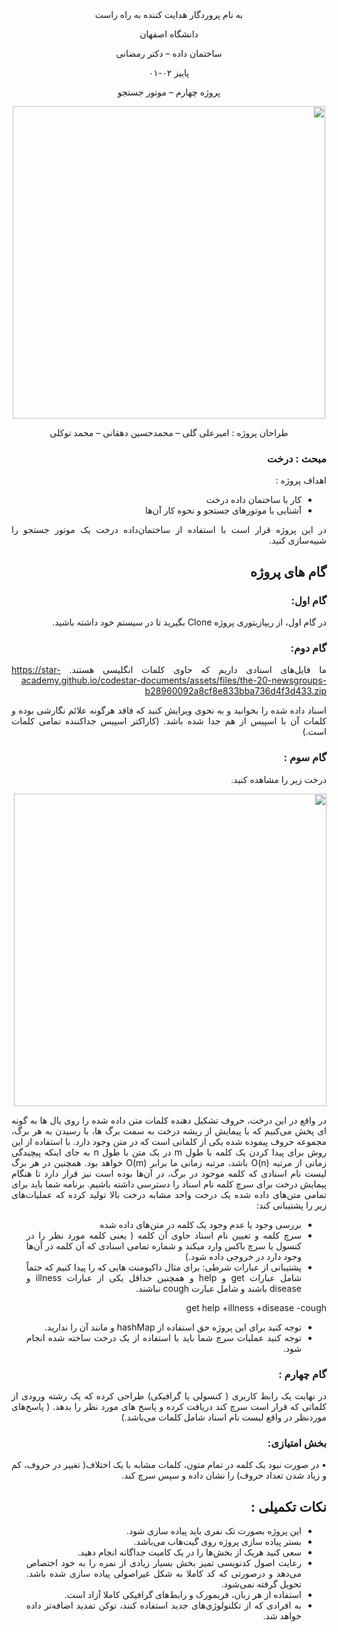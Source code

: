 <div dir='rtl' align="center">
به نام پروردگار هدایت کننده به راه راست

  دانشگاه اصفهان

  ساختمان داده – دکتر رمضانی 

  پاییز ۰۲-۰۱

  پروژه چهارم –  موتور جستجو 


<img src="https://s24.picofile.com/file/8456084100/Picture44.png"  width="500"/>
  
  طراحان پروژه : امیرعلی گلی – محمدحسین دهقانی – محمد توکلی
</div>

<div dir='rtl' align="justify">
  
### مبحث : درخت 
اهداف پروژه :
+ کار با ساختمان داده درخت
+ آشنایی با موتورهای جستجو و نحوه کار آن‌ها



در این پروژه قرار است با استفاده از ساختمان‌داده درخت یک موتور جستجو را شبیه‌سازی کنید.

## گام های پروژه
### گام اول:
در گام اول، از ریپازیتوری پروژه Clone بگیرید تا در سیستم خود داشته باشید.
### گام دوم:
ما فایل‌های اسنادی داریم که حاوی کلمات انگلیسی هستند. 
https://star-academy.github.io/codestar-documents/assets/files/the-20-newsgroups-b28960092a8cf8e833bba736d4f3d433.zip  

اسناد داده شده را بخوانید و به نحوی ویرایش کنید که فاقد هرگونه علائم نگارشی بوده و کلمات آن با اسپیس از هم جدا شده باشد. (کاراکتر اسپیس جداکننده تمامی کلمات است.)


### گام سوم :
  درخت زیر را مشاهده کنید.
  
<img src="https://s24.picofile.com/file/8456084134/Picture45.png"  width="500"/>

در واقع در این درخت، حروف تشکیل دهنده کلمات متن داده شده را روی یال ها به گونه ای پخش می‌کنیم که با پیمایش از ریشه درخت به سمت برگ ها، با رسیدن به هر برگ، مجموعه حروف پیموده شده یکی از کلماتی است که در متن وجود دارد. با استفاده از این روش برای پیدا کردن یک کلمه با طول m در یک متن با طول n به جای اینکه پیچیدگی زمانی از مرتبه O(n) باشد، مرتبه زمانی ما برابر O(m) خواهد بود.
همچنین در هر برگ لیست نام اسنادی که کلمه موجود در برگ، در آن‌ها بوده است نیز قرار دارد تا هنگام پیمایش درخت برای سرچ کلمه نام اسناد را دسترسی داشته باشیم.
برنامه شما باید برای تمامی متن‌های داده شده یک درخت واحد مشابه درخت بالا تولید کرده که عملیات‌های زیر را پشتیبانی کند:

-	بررسی وجود یا عدم وجود یک کلمه در متن‌های داده شده
-	سرچ کلمه و تعیین نام  اسناد حاوی آن کلمه ( یعنی کلمه مورد نظر را در کنسول یا سرچ باکس وارد میکند و شماره تمامی اسنادی که آن کلمه در آن‌‌ها وجود دارد در خروجی داده شود.)
-	پشتیبانی از عبارات شرطی:
برای مثال داکیومنت هایی که را پیدا کنیم که حتماً شامل عبارات get و help و همچنین حداقل یکی از عبارات illness و disease باشند و شامل عبارت cough نباشند.

get help +illness +disease -cough

-	توجه کنید برای این پروژه حق استفاده از hashMap و مانند آن را ندارید.
-	توجه کنید عملیات سرچ شما باید با استفاده از یک درخت ساخته شده انجام شود.


### گام چهارم : 
 در نهایت یک رابط کاربری (‌ کنسولی یا گرافیکی) طراحی کرده که یک رشته ورودی از کلماتی که قرار است سرچ کند دریافت کرده و پاسخ های مورد نظر را بدهد. ( پاسخ‌های موردنظر در واقع لیست نام اسناد شامل کلمات می‌باشد.)



### بخش امتیازی:
•	در صورت نبود یک کلمه در تمام متون، کلمات مشابه با یک اختلاف( تغییر در حروف، کم و زیاد شدن تعداد حروف)  را نشان داده و سپس سرچ کند.


## نکات تکمیلی :
+ این پروژه بصورت تک نفری باید پیاده سازی شود.
+ بستر پیاده سازی پروژه روی گیت‌هاب می‌باشد.
+ سعی کنید هریک از بخش‌ها را در یک کامیت جداگانه انجام دهید.
+ رعایت اصول کدنویسی تمیز بخش بسیار زیادی از نمره را به خود اختصاص می‌دهد و درصورتی که کد کاملا به شکل غیراصولی پیاده سازی شده باشد. تحویل گرفته نمی‌شود.
+ استفاده از هر زبان، فریمورک و رابط‌های گرافیکی کاملا آزاد است.
+ به افرادی که از تکلنولوژی‌های جدید استفاده کنند، توکن تمدید اضافه‌تر داده خواهد شد.




</div>
